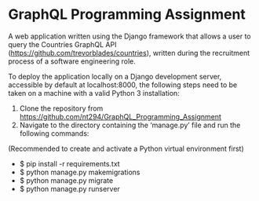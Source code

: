 # GraphQL Programming Assignment
A web application written using the Django framework that allows a user to query the Countries GraphQL API (https://github.com/trevorblades/countries), written during the recruitment process of a software engineering role.

To deploy the application locally on a Django development server, accessible by default at localhost:8000, the following steps need to be taken on a machine with a valid Python 3 installation:
1. Clone the repository from https://github.com/nt294/GraphQL_Programming_Assignment
2. Navigate to the directory containing the ‘manage.py’ file and run the following commands:

(Recommended to create and activate a Python virtual environment first)
* $ pip install -r requirements.txt
* $ python manage.py makemigrations
* $ python manage.py migrate
* $ python manage.py runserver
